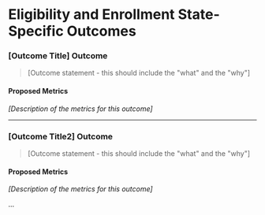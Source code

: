 # Eligibility and Enrollment State-Specific Outcomes

### [Outcome Title] Outcome

> [Outcome statement - this should include the "what" and the "why"]

#### Proposed Metrics
*[Description of the metrics for this outcome]*

---

### [Outcome Title2] Outcome

> [Outcome statement - this should include the "what" and the "why"]

#### Proposed Metrics
*[Description of the metrics for this outcome]*

...
